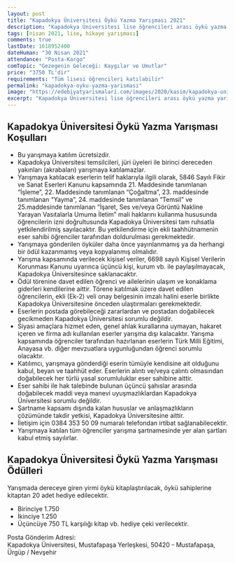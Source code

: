 ```yaml
---
layout: post
title: "Kapadokya Üniversitesi Öykü Yazma Yarışması 2021"
description: "Kapadokya Üniversitesi lise öğrencileri arası öykü yazma yarışması düzenliyor."
tags: [nisan 2021, lise, hikaye yarışması]
comments: true
lastDate: 1618952400  
dateHuman: "30 Nisan 2021"
attendance: "Posta-Kargo"
comTopic: "Gezegenin Geleceği: Kaygılar ve Umutlar"
price: "3750 TL'dir"
requirements: "Tüm lisesi öğrencileri katılabilir"
permalink: "kapadokya-oyku-yazma-yarismasi"
image: "https://edebiyatyarismalari.com/images/2020/kasim/kapadokya-universitesi-oyku-yazma-yarismasi.jpg"
excerpt: "Kapadokya Üniversitesi lise öğrencileri arası öykü yazma yarışması düzenliyor."
---
```


## Kapadokya Üniversitesi Öykü Yazma Yarışması Koşulları
- Bu yarışmaya katılım ücretsizdir.
- Kapadokya Üniversitesi temsilcileri, jüri üyeleri ile birinci dereceden yakınları (akrabaları) yarışmaya katılamazlar.
- Yarışmaya katılacak eserlerin telif haklarıyla ilgili olarak, 5846 Sayılı Fikir ve Sanat Eserleri Kanunu kapsamında 21. Maddesinde tanımlanan “İşleme”, 22. Maddesinde tanımlanan “Çoğaltma”, 23. maddesinde tanımlanan “Yayma”, 24. maddesinde tanımlanan “Temsil” ve 25.maddesinde tanımlanan “İşaret, Ses ve/veya Görüntü Nakline Yarayan Vasıtalarla Umuma İletim” mali haklarını kullanma hususunda öğrencilerin izni doğrultusunda Kapadokya Üniversitesi tam ruhsatla yetkilendirilmiş sayılacaktır. Bu yetkilendirme için ekli taahhütnamenin eser sahibi öğrenciler tarafından doldurulması gerekmektedir.
- Yarışmaya gönderilen öyküler daha önce yayınlanmamış ya da herhangi bir ödül kazanmamış veya kopyalanmış olmalıdır.
- Yarışma kapsamında verilecek kişisel veriler, 6698 sayılı Kişisel Verilerin Korunması Kanunu uyarınca üçüncü kişi, kurum vb. ile paylaşılmayacak, Kapadokya Üniversitesince saklanacaktır.
- Ödül törenine davet edilen öğrenci ve ailelerinin ulaşım ve konaklama giderleri kendilerine aittir. Törene katılmak üzere davet edilen öğrencilerin, ekli (Ek-2) veli onay belgesinin imzalı halini eserle birlikte Kapadokya Üniversitesine önceden ulaştırmaları gerekmektedir.
- Eserlerin postada görebileceği zararlardan ve postadan doğabilecek gecikmeden Kapadokya Üniversitesi sorumlu değildir.
- Siyasi amaçlara hizmet eden, genel ahlak kurallarına uymayan, hakaret içeren ve firma adı kullanılan eserler yarışma dışı kalacaktır. Yarışma kapsamında öğrenciler tarafından hazırlanan eserlerin Türk Milli Eğitimi, Anayasa vb. diğer mevzuatlara uygunluğundan öğrenci sorumlu olacaktır.
- Katılımcı, yarışmaya gönderdiği eserin tümüyle kendisine ait olduğunu kabul, beyan ve taahhüt eder. Eserlerin alıntı ve/veya çalıntı olmasından doğabilecek her türlü yasal sorumluluklar eser sahibine aittir.
- Eser sahibi ile hak talebinde bulunan üçüncü şahıslar arasında doğabilecek maddi veya manevi uyuşmazlıklardan Kapadokya Üniversitesi sorumlu değildir.
- Şartname kapsamı dışında kalan hususlar ve anlaşmazlıkların çözümünde takdir yetkisi, Kapadokya Üniversitesine aittir.
- İletişim için 0384 353 50 09 numaralı telefondan irtibat sağlanabilecektir.
- Yarışmaya katılan tüm öğrenciler yarışma şartnamesinde yer alan şartları kabul etmiş sayılırlar.

## Kapadokya Üniversitesi Öykü Yazma Yarışması Ödülleri
Yarışmada dereceye giren yirmi öykü kitaplaştırılacak, öykü sahiplerine kitaptan 20 adet hediye edilecektir.
- Birinciye 1.750
- İkinciye 1.250
- Üçüncüye 750 TL karşılığı kitap vb. hediye çeki verilecektir.

Posta Gönderim Adresi:  
Kapadokya Üniversitesi, Mustafapaşa Yerleşkesi, 50420 - Mustafapaşa, Ürgüp / Nevşehir